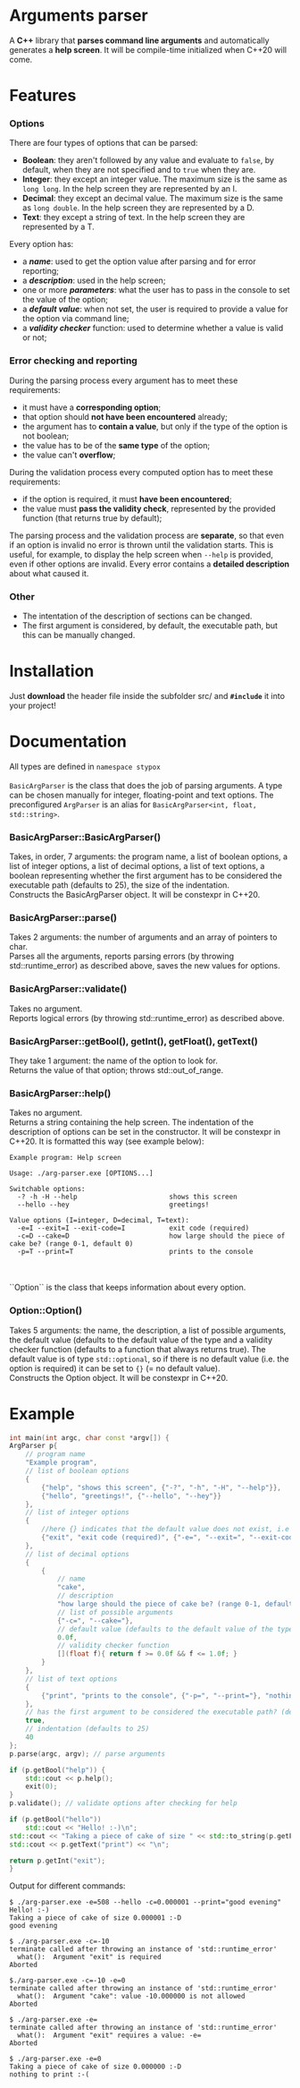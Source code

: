 # Arguments parser

A **C++** library that **parses command line arguments** and automatically generates a **help screen**. It will be compile-time initialized when C++20 will come.

# Features

### **Options**
There are four types of options that can be parsed:
 - **Boolean**: they aren't followed by any value and evaluate to `false`, by default, when they are not specified and to `true` when they are.
 - **Integer**: they except an integer value. The maximum size is the same as `long long`. In the help screen they are represented by an I.
 - **Decimal**: they except an decimal value. The maximum size is the same as `long double`. In the help screen they are represented by a D.
 - **Text**: they except a string of text. In the help screen they are represented by a T.

Every option has:
 - a ***name***: used to get the option value after parsing and for error reporting;
 - a ***description***: used in the help screen;
 - one or more ***parameters***: what the user has to pass in the console to set the value of the option;
 - a ***default value***: when not set, the user is required to provide a value for the option via command line;
 - a ***validity checker*** function: used to determine whether a value is valid or not;

### **Error checking and reporting**
During the parsing process every argument has to meet these requirements:
 - it must have a **corresponding option**;
 - that option should **not have been encountered** already;
 - the argument has to **contain a value**, but only if the type of the option is not boolean;
 - the value has to be of the **same type** of the option;
 - the value can't **overflow**;

During the validation process every computed option has to meet these requirements:
 - if the option is required, it must **have been encountered**;
 - the value must **pass the validity check**, represented by the provided function (that returns true by default);

The parsing process and the validation process are **separate**, so that even if an option is invalid no error is thrown until the validation starts. This is useful, for example, to display the help screen when `--help` is provided, even if other options are invalid. Every error contains a **detailed description** about what caused it.

### **Other**
 - The intentation of the description of sections can be changed.
 - The first argument is considered, by default, the executable path, but this can be manually changed.

# Installation
Just **download** the header file inside the subfolder src/ and **`#include`** it into your project!

# Documentation
All types are defined in `namespace stypox`
<br>
<br>
`BasicArgParser` is the class that does the job of parsing arguments. A type can be chosen manually for integer, floating-point and text options. The preconfigured `ArgParser` is an alias for `BasicArgParser<int, float, std::string>`.

### **BasicArgParser::BasicArgParser()**
Takes, in order, 7 arguments: the program name, a list of boolean options, a list of integer options, a list of decimal options, a list of text options, a boolean representing whether the first argument has to be considered the executable path (defaults to 25), the size of the indentation.  
Constructs the BasicArgParser object. It will be constexpr in C++20.

### **BasicArgParser::parse()**
Takes 2 arguments: the number of arguments and an array of pointers to char.  
Parses all the arguments, reports parsing errors (by throwing std::runtime_error) as described above, saves the new values for options.

### **BasicArgParser::validate()**
Takes no argument.  
Reports logical errors (by throwing std::runtime_error) as described above.

### **BasicArgParser::getBool(), getInt(), getFloat(), getText()**
They take 1 argument: the name of the option to look for.  
Returns the value of that option; throws std::out_of_range.

### **BasicArgParser::help()**
Takes no argument.  
Returns a string containing the help screen. The indentation of the description of options can be set in the constructor. It will be constexpr in C++20. It is formatted this way (see example below):
```
Example program: Help screen

Usage: ./arg-parser.exe [OPTIONS...]

Switchable options:
  -? -h -H --help                       shows this screen
  --hello --hey                         greetings!

Value options (I=integer, D=decimal, T=text):
  -e=I --exit=I --exit-code=I           exit code (required)
  -c=D --cake=D                         how large should the piece of cake be? (range 0-1, default 0)
  -p=T --print=T                        prints to the console
```
<br>
<br>
``Option`` is the class that keeps information about every option.

### **Option::Option()**
Takes 5 arguments: the name, the description, a list of possible arguments, the default value (defaults to the default value of the type and a validity checker function (defaults to a function that always returns true). The default value is of type `std::optional`, so if there is no default value (i.e. the option is required) it can be set to `{}` (= no default value).  
Constructs the Option object. It will be constexpr in C++20.



# Example
```cpp
int main(int argc, char const *argv[]) {
ArgParser p{
	// program name
	"Example program",
	// list of boolean options
	{
		{"help", "shows this screen", {"-?", "-h", "-H", "--help"}},
		{"hello", "greetings!", {"--hello", "--hey"}}
	},
	// list of integer options
	{
		//here {} indicates that the default value does not exist, i.e the option is required
		{"exit", "exit code (required)", {"-e=", "--exit=", "--exit-code="}, {}}
	},
	// list of decimal options
	{
		{
			// name
			"cake",
			// description
			"how large should the piece of cake be? (range 0-1, default 0)",
			// list of possible arguments
			{"-c=", "--cake="},
			// default value (defaults to the default value of the type)
			0.0f,
			// validity checker function
			[](float f){ return f >= 0.0f && f <= 1.0f; }
		}
	},
	// list of text options
	{
		{"print", "prints to the console", {"-p=", "--print="}, "nothing to print :-("}
	},
	// has the first argument to be considered the executable path? (defaults to true)
	true,
	// indentation (defaults to 25)
	40
};
p.parse(argc, argv); // parse arguments

if (p.getBool("help")) {
	std::cout << p.help();
	exit(0);
}
p.validate(); // validate options after checking for help

if (p.getBool("hello"))
	std::cout << "Hello! :-)\n";
std::cout << "Taking a piece of cake of size " << std::to_string(p.getFloat("cake")) << " :-D\n";
std::cout << p.getText("print") << "\n";

return p.getInt("exit");
}
```
Output for different commands:
```
$ ./arg-parser.exe -e=508 --hello -c=0.000001 --print="good evening"
Hello! :-)
Taking a piece of cake of size 0.000001 :-D
good evening

$ ./arg-parser.exe -c=-10
terminate called after throwing an instance of 'std::runtime_error'
  what():  Argument "exit" is required
Aborted

$./arg-parser.exe -c=-10 -e=0
terminate called after throwing an instance of 'std::runtime_error'
  what():  Argument "cake": value -10.000000 is not allowed
Aborted

$ ./arg-parser.exe -e=
terminate called after throwing an instance of 'std::runtime_error'
  what():  Argument "exit" requires a value: -e=
Aborted

$ ./arg-parser.exe -e=0
Taking a piece of cake of size 0.000000 :-D
nothing to print :-(
```